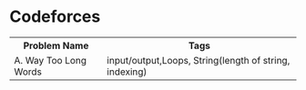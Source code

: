 # Codeforces

<table>
  <tr>
    <th>Problem Name</th>
    <th>Tags</th>
  </tr>
  <tr>
    <td>A. Way Too Long Words</td>
    <td>input/output,Loops, String(length of string, indexing)</td>
  </tr>
</table>
